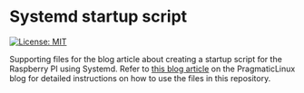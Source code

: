 # Systemd startup script
[![License: MIT](https://img.shields.io/badge/License-MIT-yellow.svg)](https://opensource.org/licenses/MIT)  

Supporting files for the blog article about creating a startup script for the Raspberry PI using Systemd. Refer to [this blog article](https://www.pragmaticlinux.com/2020/08/raspberry-pi-startup-script-using-systemd/) on the PragmaticLinux blog for detailed instructions on how to use the files in this repository.